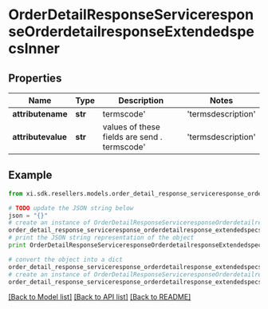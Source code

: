 # OrderDetailResponseServiceresponseOrderdetailresponseExtendedspecsInner


## Properties

Name | Type | Description | Notes
------------ | ------------- | ------------- | -------------
**attributename** | **str** | termscode&#39; | &#39;termsdescription&#39; | &#39;commenttext&#39; are the atrribute name | [optional] 
**attributevalue** | **str** | values of these fields are send . termscode&#39; | &#39;termsdescription&#39; | &#39;commenttext&#39; are the atrribute name | [optional] 

## Example

```python
from xi.sdk.resellers.models.order_detail_response_serviceresponse_orderdetailresponse_extendedspecs_inner import OrderDetailResponseServiceresponseOrderdetailresponseExtendedspecsInner

# TODO update the JSON string below
json = "{}"
# create an instance of OrderDetailResponseServiceresponseOrderdetailresponseExtendedspecsInner from a JSON string
order_detail_response_serviceresponse_orderdetailresponse_extendedspecs_inner_instance = OrderDetailResponseServiceresponseOrderdetailresponseExtendedspecsInner.from_json(json)
# print the JSON string representation of the object
print OrderDetailResponseServiceresponseOrderdetailresponseExtendedspecsInner.to_json()

# convert the object into a dict
order_detail_response_serviceresponse_orderdetailresponse_extendedspecs_inner_dict = order_detail_response_serviceresponse_orderdetailresponse_extendedspecs_inner_instance.to_dict()
# create an instance of OrderDetailResponseServiceresponseOrderdetailresponseExtendedspecsInner from a dict
order_detail_response_serviceresponse_orderdetailresponse_extendedspecs_inner_form_dict = order_detail_response_serviceresponse_orderdetailresponse_extendedspecs_inner.from_dict(order_detail_response_serviceresponse_orderdetailresponse_extendedspecs_inner_dict)
```
[[Back to Model list]](../README.md#documentation-for-models) [[Back to API list]](../README.md#documentation-for-api-endpoints) [[Back to README]](../README.md)


